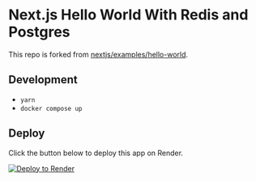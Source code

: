 # Next.js Hello World With Redis and Postgres

This repo is forked from [nextjs/examples/hello-world](https://github.com/zeit/next.js/tree/canary/examples/hello-world).

## Development

- `yarn`
- `docker compose up`

## Deploy

Click the button below to deploy this app on Render.

[![Deploy to Render](https://render.com/images/deploy-to-render-button.svg)](https://render.com/deploy)
